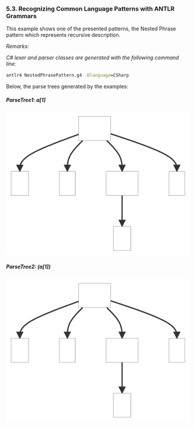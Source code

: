 ﻿### 5.3. Recognizing Common Language Patterns with ANTLR Grammars

This example shows one of the presented patterns, the Nested Phrase pattern which represents recursive description.

_Remarks:_

_C# lexer and parser classes are generated with the following command line:_

```bat
antlr4 NestedPhrasePattern.g4 -Dlanguage=CSharp
```

Below, the parse trees generated by the examples:

##### ParseTree1: a[1]
![ParseTree1](.resources/ParseTree1.svg "ParseTree1")

##### ParseTree2: (a[1])
![ParseTree2](.resources/ParseTree1.svg "ParseTree2")
